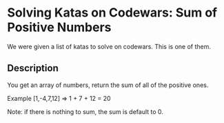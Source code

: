 # Solving Katas on Codewars: Sum of Positive Numbers

We were given a list of katas to solve on codewars. This is one of them.

## Description

You get an array of numbers, return the sum of all of the positive ones.

Example [1,-4,7,12] => 1 + 7 + 12 = 20

Note: if there is nothing to sum, the sum is default to 0.
